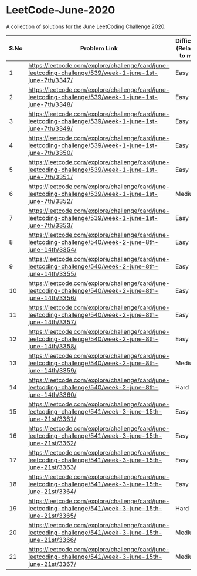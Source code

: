 # LeetCode-June-2020
A collection of solutions for the June LeetCoding Challenge 2020.

| S.No | Problem Link  | Difficulty (Relative to me) | Algorithm(s) Used | Data Structure(s) Used | Time Complexity | Space Complexity | Time to solve |
| ------------- | ------------- | ------------- | ------------- | ------------- | ------------- | ------------- | ------------- |
| 1 | https://leetcode.com/explore/challenge/card/june-leetcoding-challenge/539/week-1-june-1st-june-7th/3347/ | Easy  | NA | BT | O(n) | O(1) | Within 15 mins |
| 2 | https://leetcode.com/explore/challenge/card/june-leetcoding-challenge/539/week-1-june-1st-june-7th/3348/ | Easy  | NA | LL | O(1) | O(1) | Within 15 mins |
| 3 | https://leetcode.com/explore/challenge/card/june-leetcoding-challenge/539/week-1-june-1st-june-7th/3349/ | Easy  | NA | Array | O(n) | O(n) | Within 15 mins |
| 4 | https://leetcode.com/explore/challenge/card/june-leetcoding-challenge/539/week-1-june-1st-june-7th/3350/ | Easy  | NA | Array | O(n) | O(1) | Within 15 mins |
| 5 | https://leetcode.com/explore/challenge/card/june-leetcoding-challenge/539/week-1-june-1st-june-7th/3351/ | Easy  | NA | Map | NA | NA | Within 15 mins |
| 6 | https://leetcode.com/explore/challenge/card/june-leetcoding-challenge/539/week-1-june-1st-june-7th/3352/ | Medium  | NA | List | NA | NA | Within 60 mins |
| 7 | https://leetcode.com/explore/challenge/card/june-leetcoding-challenge/539/week-1-june-1st-june-7th/3353/ | Easy  | NA | Array | DP | NA | Within 20 mins |
| 8 | https://leetcode.com/explore/challenge/card/june-leetcoding-challenge/540/week-2-june-8th-june-14th/3354/ | Easy  | NA | NA | NA | NA | Within 5 mins |
| 9 | https://leetcode.com/explore/challenge/card/june-leetcoding-challenge/540/week-2-june-8th-june-14th/3355/ | Easy  | NA | NA | NA | NA | Within 5 mins |
| 10 | https://leetcode.com/explore/challenge/card/june-leetcoding-challenge/540/week-2-june-8th-june-14th/3356/ | Easy  | NA | NA | NA | NA | Within 15 mins |
| 11 | https://leetcode.com/explore/challenge/card/june-leetcoding-challenge/540/week-2-june-8th-june-14th/3357/ | Easy  | NA | NA | NA | NA | Within 15 mins |
| 12 | https://leetcode.com/explore/challenge/card/june-leetcoding-challenge/540/week-2-june-8th-june-14th/3358/ | Easy  | NA | NA | NA | NA | Within 15 mins |
| 13 | https://leetcode.com/explore/challenge/card/june-leetcoding-challenge/540/week-2-june-8th-june-14th/3359/ | Medium  | NA | DP | NA | NA | Within 45 mins |
| 14 | https://leetcode.com/explore/challenge/card/june-leetcoding-challenge/540/week-2-june-8th-june-14th/3360/ | Hard  | NA | BFS | NA | NA | Within 90 mins |
| 15 | https://leetcode.com/explore/challenge/card/june-leetcoding-challenge/541/week-3-june-15th-june-21st/3361/ | Easy  | BST | DFS | NA | NA | Within 10 mins |
| 16 | https://leetcode.com/explore/challenge/card/june-leetcoding-challenge/541/week-3-june-15th-june-21st/3362/ | Easy  | NA | NA | NA | NA | Within 10 mins |
| 17 | https://leetcode.com/explore/challenge/card/june-leetcoding-challenge/541/week-3-june-15th-june-21st/3363/ | Easy  | DFS | NA | NA | NA | Within 30 mins |
| 18 | https://leetcode.com/explore/challenge/card/june-leetcoding-challenge/541/week-3-june-15th-june-21st/3364/ | Easy  | BS | NA | NA | NA | Within 30 mins |
| 19 | https://leetcode.com/explore/challenge/card/june-leetcoding-challenge/541/week-3-june-15th-june-21st/3365/ | Hard  | Rabin-Karp | NA | NA | NA | Within 120 mins |
| 20 | https://leetcode.com/explore/challenge/card/june-leetcoding-challenge/541/week-3-june-15th-june-21st/3366/ | Medium  | NA | Array | NA | NA | Within 45 mins |
| 21 | https://leetcode.com/explore/challenge/card/june-leetcoding-challenge/541/week-3-june-15th-june-21st/3367/ | Medium  | DP | Array | NA | NA | Within 30 mins |
